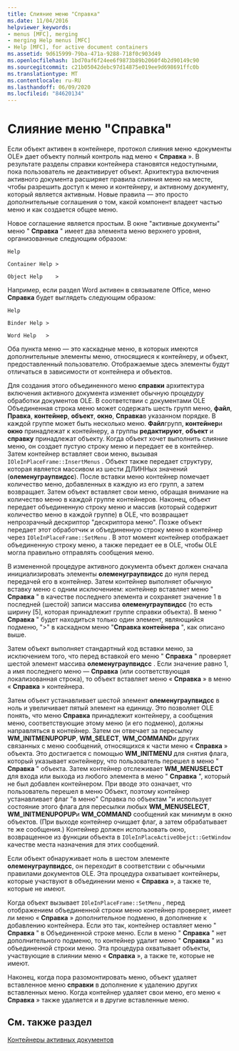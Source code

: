 ```yaml
---
title: Слияние меню "Справка"
ms.date: 11/04/2016
helpviewer_keywords:
- menus [MFC], merging
- merging Help menus [MFC]
- Help [MFC], for active document containers
ms.assetid: 9d615999-79ba-471a-9288-718f0c903d49
ms.openlocfilehash: 1bd70af6f24ee6f9873b89b2060f4b2d90149c90
ms.sourcegitcommit: c21b05042debc97d14875e019ee9d698691ffc0b
ms.translationtype: MT
ms.contentlocale: ru-RU
ms.lasthandoff: 06/09/2020
ms.locfileid: "84620134"
---
```

# <a name="help-menu-merging"></a>Слияние меню "Справка"

Если объект активен в контейнере, протокол слияния меню «документы OLE» дает объекту полный контроль над меню « **Справка** ». В результате разделы справки контейнера становятся недоступными, пока пользователь не деактивирует объект. Архитектура включения активного документа расширяет правила слияния меню на месте, чтобы разрешить доступ к меню и контейнеру, и активному документу, который является активным. Новые правила — это просто дополнительные соглашения о том, какой компонент владеет частью меню и как создается общее меню.

Новое соглашение является простым. В окне "активные документы" меню " **Справка** " имеет два элемента меню верхнего уровня, организованные следующим образом:

`Help`

`Container Help >`

`Object Help    >`

Например, если раздел Word активен в связывателе Office, меню **Справка** будет выглядеть следующим образом:

`Help`

`Binder Help >`

`Word Help   >`

Оба пункта меню — это каскадные меню, в которых имеются дополнительные элементы меню, относящиеся к контейнеру, и объект, предоставленный пользователю. Отображаемые здесь элементы будут отличаться в зависимости от контейнера и объектов.

Для создания этого объединенного меню **справки** архитектура включения активного документа изменяет обычную процедуру обработки документов OLE. В соответствии с документами OLE Объединенная строка меню может содержать шесть групп меню, **файл**, **Правка**, **контейнер**, **объект**, **окно**, **Справка**в указанном порядке. В каждой группе может быть несколько меню. **Файл**групп, **контейнер**и **окно** принадлежат к контейнеру, а группы **редактируют**, **объект** и **справку** принадлежат объекту. Когда объект хочет выполнить слияние меню, он создает пустую строку меню и передает ее в контейнер. Затем контейнер вставляет свои меню, вызывая `IOleInPlaceFrame::InsertMenus` . Объект также передает структуру, которая является массивом из шести ДЛИННых значений (**олеменуграупвидсс**). После вставки меню контейнер помечает количество меню, добавленных в каждую из его групп, а затем возвращает. Затем объект вставляет свои меню, обращая внимание на количество меню в каждой группе контейнеров. Наконец, объект передает объединенную строку меню и массив (который содержит количество меню в каждой группе) в OLE, что возвращает непрозрачный дескриптор "дескриптора меню". Позже объект передает этот обработчик и объединенную строку меню в контейнер через `IOleInPlaceFrame::SetMenu` . В этот момент контейнер отображает объединенную строку меню, а также передает ее в OLE, чтобы OLE могла правильно отправлять сообщения меню.

В измененной процедуре активного документа объект должен сначала инициализировать элементы **олеменуграупвидсс** до нуля перед передачей его в контейнер. Затем контейнер выполняет обычную вставку меню с одним исключением: контейнер вставляет меню " **Справка** " в качестве последнего элемента и сохраняет значение 1 в последней (шестой) записи массива **олеменуграупвидсс** (то есть ширину [5], которая принадлежит группе справки объекта). В меню " **Справка** " будет находиться только один элемент, являющийся подменю, ">" в каскадном меню "**Справка контейнера** ", как описано выше.

Затем объект выполняет стандартный код вставки меню, за исключением того, что перед вставкой его меню " **Справка** " проверяет шестой элемент массива **олеменуграупвидсс** . Если значение равно 1, а имя последнего меню — **Справка** (или соответствующая локализованная строка), то объект вставляет меню « **Справка** » в меню « **Справка** » контейнера.

Затем объект устанавливает шестой элемент **олеменуграупвидсс** в ноль и увеличивает пятый элемент на единицу. Это позволяет OLE понять, что меню **Справка** принадлежит контейнеру, а сообщения меню, соответствующие этому меню (и его подменю), должны направляться в контейнер. Затем он отвечает за пересылку **WM_INITMENUPOPUP**, **WM_SELECT**, **WM_COMMAND**и других связанных с меню сообщений, относящихся к части меню « **Справка** » объекта. Это достигается с помощью **WM_INITMENU** для снятия флага, который указывает контейнеру, что пользователь перешел в меню " **Справка** " объекта. Затем контейнер отслеживает **WM_MENUSELECT** для входа или выхода из любого элемента в меню " **Справка** ", который не был добавлен контейнером. При вводе это означает, что пользователь перешел в меню Объект, поэтому контейнер устанавливает флаг "в меню" Справка по объектам "и использует состояние этого флага для пересылки любых **WM_MENUSELECT**, **WM_INITMENUPOPUP**и **WM_COMMAND** сообщений как минимум в окно объектов. (При выходе контейнер очищает флаг, а затем обрабатывает те же сообщения.) Контейнер должен использовать окно, возвращенное из функции объекта в `IOleInPlaceActiveObejct::GetWindow` качестве места назначения для этих сообщений.

Если объект обнаруживает ноль в шестом элементе **олеменуграупвидсс**, он переходит в соответствии с обычными правилами документов OLE. Эта процедура охватывает контейнеры, которые участвуют в объединении меню « **Справка** », а также те, которые не имеют.

Когда объект вызывает `IOleInPlaceFrame::SetMenu` , перед отображением объединенной строки меню контейнер проверяет, имеет ли меню « **Справка** » дополнительное подменю, в дополнение к добавлению контейнера. Если это так, контейнер оставляет меню " **Справка** " в Объединенной строке меню. Если в меню " **Справка** " нет дополнительного подменю, то контейнер удалит меню " **Справка** " из объединенной строки меню. Эта процедура охватывает объекты, участвующие в слиянии меню « **Справка** », а также те, которые не имеют.

Наконец, когда пора разомонтировать меню, объект удаляет вставленное меню **справки** в дополнение к удалению других вставленных меню. Когда контейнер удаляет свои меню, его меню « **Справка** » также удаляется и в другие вставленные меню.

## <a name="see-also"></a>См. также раздел

[Контейнеры активных документов](active-document-containers.md)
